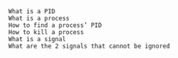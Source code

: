 
    What is a PID
    What is a process
    How to find a process’ PID
    How to kill a process
    What is a signal
    What are the 2 signals that cannot be ignored
